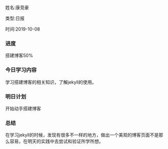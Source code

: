 姓名:康竞豪

类型:日报

时间:2019-10-08

### 进度

搭建博客50%

### 今日学习内容

学习搭建博客的相关知识，了解jekyll的使用。

### 明日计划

开始动手搭建博客

### 总结

在学习jekyll的时候，发现有很多不一样的地方，做出一个美观的博客页面不是那么容易，在明天的实践中去尝试和验证所学所想。



